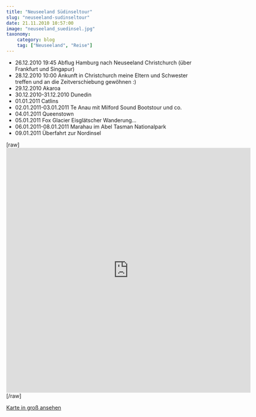 ```yaml
---
title: "Neuseeland Südinseltour"
slug: "neuseeland-sudinseltour"
date: 21.11.2010 10:57:00
image: "neuseeland_suedinsel.jpg"
taxonomy:
    category: blog
    tag: ["Neuseeland", "Reise"]
---
```


* 26.12.2010 19:45 Abflug Hamburg nach Neuseeland Christchurch (über Frankfurt und Singapur)
* 28.12.2010 10:00 Ankunft in Christchurch meine Eltern und Schwester treffen und an die Zeitverschiebung gewöhnen :)
* 29.12.2010 Akaroa
* 30.12.2010-31.12.2010 Dunedin
* 01.01.2011 Catlins
* 02.01.2011-03.01.2011 Te Anau mit Milford Sound Bootstour und co.
* 04.01.2011 Queenstown
* 05.01.2011 Fox Glacier Eisglätscher Wanderung...
* 06.01.2011-08.01.2011 Marahau im Abel Tasman Nationalpark
* 09.01.2011 Überfahrt zur Nordinsel

[raw]<iframe src="http://maps.google.de/maps/ms?hl=de&amp;ie=UTF8&amp;msa=0&amp;msid=117816933210705769432.000495901075fb4986732&amp;ll=-43.842326,170.343243&amp;spn=4.467974,4.659598&amp;output=embed" height="650" width="650" frameborder="0" marginwidth="0" marginheight="0" scrolling="no">[/raw]</iframe>[/raw]

[Karte in groß ansehen](http://maps.google.de/maps/ms?hl=de&amp;ie=UTF8&amp;msa=0&amp;msid=117816933210705769432.000495901075fb4986732&amp;ll=-43.842326,170.343243&amp;spn=3.967974,4.159598&amp;output=embed)
